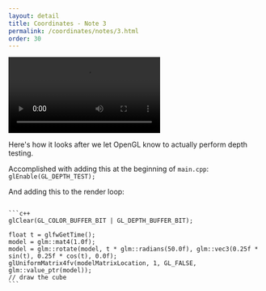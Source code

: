 ```yaml
---
layout: detail
title: Coordinates - Note 3
permalink: /coordinates/notes/3.html
order: 30
---
```


<video controls autoplay loop src="{{ site.baseurl }}/assets/coordinates/notes/3/1.mp4"></video>

Here's how it looks after we let OpenGL know to actually perform depth testing. 

Accomplished with adding this at the beginning of ```main.cpp```: ```glEnable(GL_DEPTH_TEST);``` 

And adding this to the render loop: 

<pre><code>
```c++
glClear(GL_COLOR_BUFFER_BIT | GL_DEPTH_BUFFER_BIT);

float t = glfwGetTime();
model = glm::mat4(1.0f);
model = glm::rotate(model, t * glm::radians(50.0f), glm::vec3(0.25f * sin(t), 0.25f * cos(t), 0.0f);
glUniformMatrix4fv(modelMatrixLocation, 1, GL_FALSE, glm::value_ptr(model));
// draw the cube
```
</code></pre>